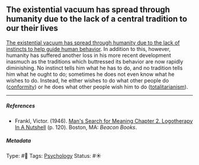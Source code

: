 ## The existential vacuum has spread through humanity due to the lack of a central tradition to our their lives

[The existential vacuum has spread through humanity due to the lack of instincts to help guide human behavior](The%20existential%20vacuum%20has%20spread%20through%20humanity%20due%20to%20the%20lack%20of%20instincts%20to%20help%20guide%20human%20behavior.md). In addition to this, however, humanity has suffered another loss in his more recent development inasmuch as the traditions which buttressed its behavior are now rapidly diminishing. No instinct tells him what he has to do, and no tradition tells him what he ought to do; sometimes he does not even know what he wishes to do. Instead, he either wishes to do what other people do ([conformity](Conformity.md)) or he does what other people wish him to do ([totalitarianism]()).

---

##### References

* Frankl, Victor. (1946). [Man's Search for Meaning Chapter 2. Logotherapy In A Nutshell](Man's%20Search%20for%20Meaning%20Chapter%202.%20Logotherapy%20In%20A%20Nutshell.md) (p. 120). Boston, MA: *Beacon Books*. 

##### Metadata

Type: #🔴 
Tags: [Psychology](Psychology.md) 
Status: #☀️ 
